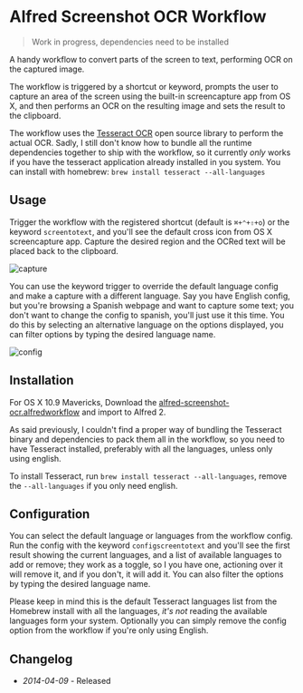 # Alfred Screenshot OCR Workflow

> Work in progress, dependencies need to be installed

A handy workflow to convert parts of the screen to text, performing OCR on the captured image.

The workflow is triggered by a shortcut or keyword, prompts the user to capture an area of the screen using the built-in
screencapture app from OS X, and then performs an OCR on the resulting image and sets the result to the clipboard.

The workflow uses the [Tesseract OCR](https://code.google.com/p/tesseract-ocr/) open source library to perform the actual OCR. Sadly, I still don't know how to bundle all the runtime dependencies together to ship with the workflow, so it currently _only_ works if you have the tesseract application already installed in you system. You can install with homebrew: ```brew install tesseract --all-languages```


## Usage

Trigger the workflow with the registered shortcut (default is ```⌘+⌃+⇧+o```) or the keyword ```screentotext```, and you'll see the default cross icon from OS X screencapture app. Capture the desired region and the OCRed text will be placed back to the clipboard.

![capture](https://raw.githubusercontent.com/ramiroaraujo/alfred-screenshot-ocr-workflow/master/screenshots/capture.gif)

You can use the keyword trigger to override the default language config and make a capture with a different language. Say you have English config, but you're browsing a Spanish webpage and want to capture some text; you don't want to change the config to spanish, you'll just use it this time. You do this by selecting an alternative language on the options displayed, you can filter options by typing the desired language name.

![config](https://raw.githubusercontent.com/ramiroaraujo/alfred-screenshot-ocr-workflow/master/screenshots/config.gif)


## Installation

For OS X 10.9 Mavericks, Download the [alfred-screenshot-ocr.alfredworkflow](https://github.com/ramiroaraujo/alfred-screenshot-ocr-workflow/raw/master/alfred-screenshot-ocr.alfredworkflow) and import to Alfred 2.

As said previously, I couldn't find a proper way of bundling the Tesseract binary and dependencies to pack them all in the workflow, so you need to have Tesseract installed, preferably with all the languages, unless only using english.

To install Tesseract, run ```brew install tesseract --all-languages```, remove the ```--all-languages``` if you only need english.


## Configuration

You can select the default language or languages from the workflow config. Run the config with the keyword ```configscreentotext``` and you'll see the first result showing the current languages, and a list of available languages to add or remove; they work as a toggle, so I you have one, actioning over it will remove it, and if you don't, it will add it. You can also filter the options by typing the desired language name.

Please keep in mind this is the default Tesseract languages list from the Homebrew install with all the languages, _it's not_ reading the available languages form your system. Optionally you can simply remove the config option from the workflow if you're only using English.

## Changelog

* _2014-04-09_ - Released
